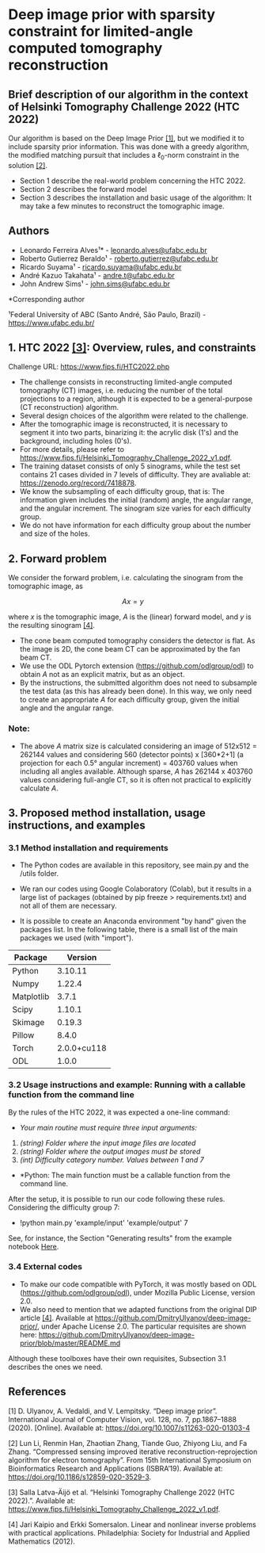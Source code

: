 # Deep image prior with sparsity constraint for limited-angle computed tomography reconstruction

## Brief description of our algorithm in the context of Helsinki Tomography Challenge 2022 (HTC 2022)

Our algorithm is based on the Deep Image Prior [[1]](#1), but we modified it to include sparsity prior information. This was done with a greedy algorithm, the modified matching pursuit that includes a $\ell_0$-norm constraint in the solution [[2]](#2).

* Section 1 describe the real-world problem concerning the HTC 2022.
* Section 2 describes the forward model
* Section 3 describes the installation and basic usage of the algorithm: It may take a few minutes to reconstruct the tomographic image. 

## Authors
* Leonardo Ferreira Alves¹* - leonardo.alves@ufabc.edu.br
* Roberto Gutierrez Beraldo¹ - roberto.gutierrez@ufabc.edu.br
* Ricardo Suyama¹ - ricardo.suyama@ufabc.edu.br
* André Kazuo Takahata¹ - andre.t@ufabc.edu.br
* John Andrew Sims¹ - john.sims@ufabc.edu.br

*Corresponding author

¹Federal University of ABC (Santo André, São Paulo, Brazil) - https://www.ufabc.edu.br/

## 1. HTC 2022 [[3]](#3): Overview, rules, and constraints
Challenge URL: https://www.fips.fi/HTC2022.php

* The challenge consists in reconstructing limited-angle computed tomography (CT) images,  i.e. reducing the number of the total projections to a region,  although it is expected to be a general-purpose (CT reconstruction) algorithm.  
* Several design choices of the algorithm were related to the challenge. 
* After the tomographic image is reconstructed, it is necessary to segment it into two parts, binarizing it: the acrylic disk (1's) and the background, including holes (0's).   
* For more details, please refer to https://www.fips.fi/Helsinki_Tomography_Challenge_2022_v1.pdf.
* The training dataset consists of only 5 sinograms, while the test set contains 21 cases divided in 7 levels of difficulty. They are avaliable at: https://zenodo.org/record/7418878. 
* We know the subsampling of each difficulty group, that is: The information given includes the initial (random) angle, the angular range, and the angular increment. The sinogram size varies for each difficulty group. 
* We do not have information for each difficulty group about the number and size of the holes. 

## 2. Forward problem 
We consider the forward problem, i.e. calculating the sinogram from the tomographic image, as 

$$Ax = y$$

where $x$ is the tomographic image, $A$ is the (linear) forward model, and $y$ is the resulting sinogram [[4]](#4).  

* The cone beam computed tomography considers the detector is flat. As the image is 2D, the cone beam CT can be approximated by the fan beam CT. 
* We use the ODL Pytorch extension (https://github.com/odlgroup/odl) to obtain $A$ not as an explicit matrix, but as an object.
* By the instructions, the submitted algorithm does not need to subsample the test data (as this has already been done). In this way, we only need to create an appropriate $A$ for each difficulty group, given the initial angle and the angular range. 


### Note:
* The above $A$ matrix size is calculated considering an image of 512x512 = 262144 values and  considering 560 (detector points) x [360*2+1] (a projection for each 0.5° angular increment) = 403760 values when including all angles available. Although sparse, $A$ has 262144 x 403760 values considering full-angle CT, so it is often not practical to explicitly calculate $A$.  
 


## 3. Proposed method installation, usage instructions, and examples

### 3.1 Method installation and requirements
* The Python codes are available in this repository, see main.py and the /utils folder.

* We ran our codes using Google Colaboratory (Colab), but it results in a large list of packages (obtained by pip freeze > requirements.txt) and not all of them are necessary.
* It is possible to create an Anaconda environment "by hand" given the packages list. In the following table, there is a small list of the main packages we used (with "import").

| Package | Version |
| ------------- | ------------- |
| Python | 3.10.11 | 
| Numpy | 1.22.4 | 
| Matplotlib | 3.7.1 | 
| Scipy | 1.10.1 | 
| Skimage | 0.19.3 |
| Pillow | 8.4.0 | 
| Torch | 2.0.0+cu118 | 
| ODL | 1.0.0 | 

### 3.2 Usage instructions and example: Running with a callable function from the command line

By the rules of the HTC 2022, it was expected a one-line command: 
* *Your main routine must require three input arguments:*
1. *(string) Folder where the input image files are located*
1. *(string) Folder where the output images must be stored*
1. *(int) Difficulty category number. Values between 1 and 7*
* *Python: The main function must be a callable function from the command line. 

After the setup, it is possible to run our code following these rules. Considering the difficulty group 7: 
* !python main.py 'example/input' 'example/output' 7

See, for instance, the Section "Generating results" from the example notebook [Here](/notebook_example.ipynb).

### 3.4 External codes

* To make our code compatible with PyTorch, it was mostly based on ODL (https://github.com/odlgroup/odl), under Mozilla Public License, version 2.0.
* We also need to mention that we adapted functions from the original DIP article [[4]](#4). Available at https://github.com/DmitryUlyanov/deep-image-prior/, under Apache License 2.0. The particular requisites are shown here: https://github.com/DmitryUlyanov/deep-image-prior/blob/master/README.md

Although these toolboxes have their own requisites, Subsection 3.1 describes the ones we need. 

## References

<a id="1">[1]</a> 
D. Ulyanov, A. Vedaldi, and V. Lempitsky.
“Deep image prior”. International Journal of Computer Vision, vol. 128, no. 7, pp.1867–1888 (2020). [Online]. Available at: https://doi.org/10.1007/s11263-020-01303-4

<a id="2">[2]</a> 
Lun Li, Renmin Han, Zhaotian Zhang, Tiande Guo, Zhiyong Liu, and Fa Zhang. 
“Compressed sensing improved iterative reconstruction-reprojection algorithm for electron tomography”. From 15th International Symposium on Bioinformatics Research and Applications (ISBRA’19). Available at: https://doi.org/10.1186/s12859-020-3529-3.

<a id="3">[3]</a> 
Salla Latva-Äijö et al. “Helsinki Tomography Challenge 2022 (HTC 2022).”. Available at: https://www.fips.fi/Helsinki_Tomography_Challenge_2022_v1.pdf. 

<a id="4">[4]</a>
Jari Kaipio and Erkki Somersalon. Linear and nonlinear inverse problems with practical applications. Philadelphia: Society for Industrial and Applied Mathematics (2012).
